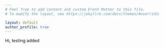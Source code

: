```yaml
---
# Feel free to add content and custom Front Matter to this file.
# To modify the layout, see https://jekyllrb.com/docs/themes/#overriding-theme-defaults

layout: default
author_profile: true
---
```


<!-- <img title="a title" alt="Alt text" src="images/headshot.jpg" width="400" height="400"> -->
Hi, testing added
